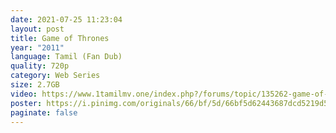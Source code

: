 ```yaml
---
date: 2021-07-25 11:23:04
layout: post
title: Game of Thrones
year: "2011"
language: Tamil (Fan Dub)
quality: 720p
category: Web Series
size: 2.7GB
video: https://www.1tamilmv.one/index.php?/forums/topic/135262-game-of-thrones-2011-s01-ep-01-10-hdrip-720p-x264-tamil-fan-dub-eng-65gb-x264-27gb/
poster: https://i.pinimg.com/originals/66/bf/5d/66bf5d62443687dcd5219d5a422db089.jpg
paginate: false
---
```

